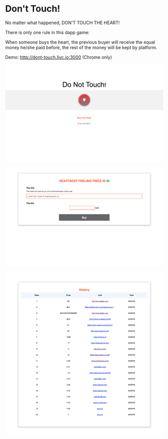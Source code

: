 # Don't Touch!

No matter what happened, DON'T TOUCH THE HEART!

There is only one rule in this dapp game:

When someone buys the heart, the previous buyer will receive the equal money he/she paid before, the rest of the money will be kept by platform.

Demo: http://dont-touch.livc.io:3000 (Chrome only)

![](./home.png)

![](./buy.png)

![](./list.png)
